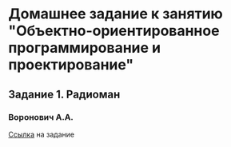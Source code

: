 # Домашнее задание к занятию "Объектно-ориентированное программирование и проектирование"
## Задание 1. Радиоман
### Воронович А.А.

[Ссылка](https://github.com/netology-code/javaqa2-homeworks/blob/main/OOP1.md#%D0%B7%D0%B0%D0%B4%D0%B0%D0%BD%D0%B8%D0%B5-1-%D1%80%D0%B0%D0%B4%D0%B8%D0%BE%D0%BC%D0%B0%D0%BD-%D0%BE%D0%B1%D1%8F%D0%B7%D0%B0%D1%82%D0%B5%D0%BB%D1%8C%D0%BD%D0%BE%D0%B5-%D0%BA-%D0%B2%D1%8B%D0%BF%D0%BE%D0%BB%D0%BD%D0%B5%D0%BD%D0%B8%D1%8E) на задание
